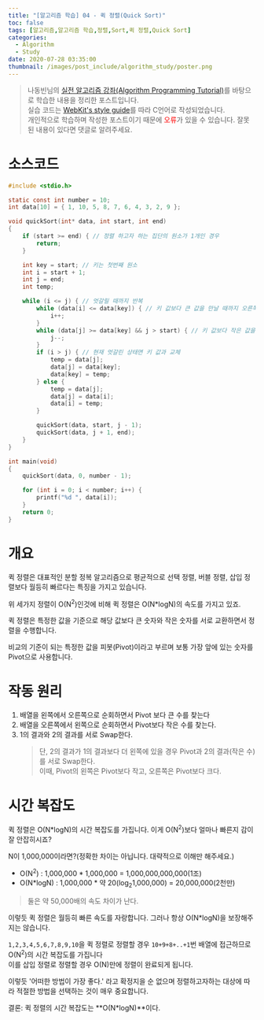 ```yaml
---
title: "[알고리즘 학습] 04 - 퀵 정렬(Quick Sort)"
toc: false
tags: [알고리즘,알고리즘 학습,정렬,Sort,퀵 정렬,Quick Sort]
categories:
  - Algorithm
  - Study
date: 2020-07-28 03:35:00
thumbnail: /images/post_include/algorithm_study/poster.png
---
```

> 나동빈님의 [실전 알고리즘 강좌(Algorithm Programming Tutorial)](https://www.youtube.com/playlist?list=PLRx0vPvlEmdDHxCvAQS1_6XV4deOwfVrz)를 바탕으로 학습한 내용을 정리한 포스트입니다.  
> 실습 코드는 [WebKit's style guide](https://webkit.org/code-style-guidelines/)를 따라 C언어로 작성되었습니다.   
> 개인적으로 학습하며 작성한 포스트이기 때문에 <font color='red'>오류</font>가 있을 수 있습니다. 잘못된 내용이 있다면 댓글로 알려주세요.  

# 소스코드
```c
#include <stdio.h>

static const int number = 10;
int data[10] = { 1, 10, 5, 8, 7, 6, 4, 3, 2, 9 };

void quickSort(int* data, int start, int end)
{
    if (start >= end) { // 정렬 하고자 하는 집단의 원소가 1개인 경우
        return;
    }

    int key = start; // 키는 첫번째 원소
    int i = start + 1;
    int j = end;
    int temp;

    while (i <= j) { // 엇갈릴 때까지 반복
        while (data[i] <= data[key]) { // 키 값보다 큰 값을 만날 때까지 오른쪽으로 이동
            i++;
        }
        while (data[j] >= data[key] && j > start) { // 키 값보다 작은 값을 만날 때까지 왼쪽으로 이동
            j--;
        }
        if (i > j) { // 현재 엇갈린 상태면 키 값과 교체
            temp = data[j];
            data[j] = data[key];
            data[key] = temp;
        } else {
            temp = data[j];
            data[j] = data[i];
            data[i] = temp;
        }

        quickSort(data, start, j - 1);
        quickSort(data, j + 1, end);
    }
}

int main(void)
{
    quickSort(data, 0, number - 1);

    for (int i = 0; i < number; i++) {
        printf("%d ", data[i]);
    }
    return 0;
}
```

# 개요
퀵 정렬은 대표적인 분할 정복 알고리즘으로 평균적으로 선택 정렬, 버블 정렬, 삽입 정렬보다 월등히 빠르다는 특징을 가지고 있습니다.
    
위 세가지 정렬이 O(N<sup>2</sup>)인것에 비해 퀵 정렬은 O(N*logN)의 속도를 가지고 있죠.

퀵 정렬은 특정한 값을 기준으로 해당 값보다 큰 숫자와 작은 숫자를 서로 교환하면서 정렬을 수행합니다.

비교의 기준이 되는 특정한 값을 피봇(Pivot)이라고 부르며 보통 가장 앞에 있는 숫자를 Pivot으로 사용합니다.


# 작동 원리
1. 배열을 왼쪽에서 오른쪽으로 순회하면서 Pivot 보다 큰 수를 찾는다
2. 배열을 오른쪽에서 왼쪽으로 순회하면서 Pivot보다 작은 수를 찾는다.
3. 1의 결과와 2의 결과를 서로 Swap한다.
    > 단, 2의 결과가 1의 결과보다 더 왼쪽에 있을 경우 Pivot과 2의 결과(작은 수)를 서로 Swap한다.  
    이때, Pivot의 왼쪽은 Pivot보다 작고, 오른쪽은 Pivot보다 크다. 

# 시간 복잡도
퀵 정렬은 O(N*logN)의 시간 복잡도를 가집니다. 이게 O(N<sup>2</sup>)보다 얼마나 빠른지 감이 잘 안잡히시죠?

N이 1,000,000이라면?(정확한 차이는 아닙니다. 대략적으로 이해만 해주세요.)
* O(N<sup>2</sup>) : 1,000,000 * 1,000,000 = 1,000,000,000,000(1조)
* O(N*logN) : 1,000,000 * 약 20(log<sub>2</sub>1,000,000) = 20,000,000(2천만)
> 둘은 약 50,000배의 속도 차이가 난다.
 
이렇듯 퀵 정렬은 월등히 빠른 속도를 자랑합니다. 그러나 항상 O(N*logN)을 보장해주지는 않습니다.

`1,2,3,4,5,6,7,8,9,10`을 퀵 정렬로 정렬할 경우 `10+9+8+..+1`번 배열에 접근하므로 O(N<sup>2</sup>)의 시간 복잡도를 가집니다  
이를 삽입 정렬로 정렬할 경우 O(N)만에 정렬이 완료되게 됩니다.

이렇듯 '어떠한 방법이 가장 좋다.' 라고 확정지을 순 없으며 정렬하고자하는 대상에 따라 적절한 방법을 선택하는 것이 매우 중요합니다. 

결론: 퀵 정렬의 시간 복잡도는 **O(N\*logN)**이다.
